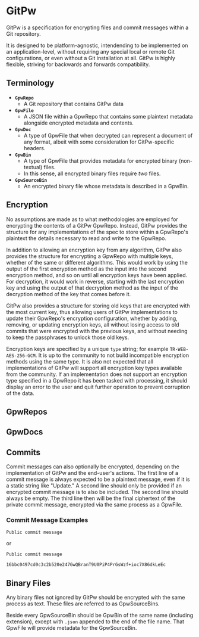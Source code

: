 # GitPw

GitPw is a specification for encrypting files and commit messages within a Git repository.

It is designed to be platform-agnostic, intendending to be implemented on an application-level, without requiring any special local or remote Git configurations, or even without a Git installation at all. GitPw is highly flexible, striving for backwards and forwards compatibility.

## Terminology

- **`GpwRepo`**
  - A Git repository that contains GitPw data
- **`GpwFile`**
  - A JSON file within a GpwRepo that contains some plaintext metadata alongside encrypted metadata and contents.
- **`GpwDoc`**
  - A type of GpwFile that when decrypted can represent a document of any format, albeit with some consideration for GitPw-specific headers.
- **`GpwBin`**
  - A type of GpwFile that provides metadata for encrypted binary (non-textual) files.
  - In this sense, all encrypted binary files require _two_ files.
- **`GpwSourceBin`**
  - An encrypted binary file whose metadata is described in a GpwBin.

## Encryption

No assumptions are made as to what methodologies are employed for encrypting the contents of a GitPw GpwRepo. Instead, GitPw provides the structure for any implementations of the spec to store within a GpwRepo's plaintext the details necessary to read and write to the GpwRepo.

In addition to allowing an encryption key from any algorithm, GitPw also provides the structure for encrypting a GpwRepo with multiple keys, whether of the same or different algorithms. This would work by using the output of the first encryption method as the input into the second encryption method, and so on until all encryption keys have been applied. For decryption, it would work in reverse, starting with the last encryption key and using the output of that decryption method as the input of the decryption method of the key that comes before it.

GitPw also provides a structure for storing old keys that are encrypted with the most current key, thus allowing users of GitPw implementations to update their GpwRepo's encryption configuration, whether by adding, removing, or updating encryption keys, all without losing access to old commits that were encrypted with the previous keys, and without needing to keep the passphrases to unlock those old keys.

Encryption keys are specified by a unique `type` string; for example `TR-WEB-AES-256-GCM`. It is up to the community to not build incompatible encryption methods using the same type. It is also not expected that all implementations of GitPw will support all encryption key types available from the community. If an implementation does not support an encryption type specified in a GpwRepo it has been tasked with processing, it should display an error to the user and quit further operation to prevent corruption of the data.

## GpwRepos

## GpwDocs

## Commits

Commit messages can also optionally be encrypted, depending on the implementation of GitPw and the end-user's actions. The first line of a commit message is always expected to be a plaintext message, even if it is a static string like "Update." A second line should only be provided if an encrypted commit message is to also be included. The second line should always be empty. The third line then will be the final ciphertext of the private commit message, encrypted via the same process as a GpwFile.

### Commit Message Examples

```
Public commit message
```

or

```
Public commit message

16bbc0497cd0c3c2b520e247GwQBranT9U0PiP4PrGsWzf+ioc7X86dkLeEc
```

## Binary Files

Any binary files not ignored by GitPw should be encrypted with the same process as text. These files are referred to as GpwSourceBins.

Beside every GpwSourceBin should be GpwBin of the same name (including extension), except with `.json` appended to the end of the file name. That GpwFile will provide metadata for the GpwSourceBin.

